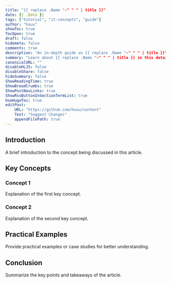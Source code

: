 ```yaml
---
title: "{{ replace .Name "-" " " | title }}"
date: {{ .Date }}
tags: ["tutorial", "it-concepts", "guide"]
author: "hxuu"
showToc: true
TocOpen: true
draft: false
hidemeta: false
comments: true
description: "An in-depth guide on {{ replace .Name "-" " " | title }}"
summary: "Learn about {{ replace .Name "-" " " | title }} in this detailed article."
canonicalURL: ""
disableHLJS: false
disableShare: false
hideSummary: false
ShowReadingTime: true
ShowBreadCrumbs: true
ShowPostNavLinks: true
ShowRssButtonInSectionTermList: true
UseHugoToc: true
editPost:
    URL: "https://github.com/hxuu/content"
    Text: "Suggest Changes"
    appendFilePath: true
---
```


## Introduction

A brief introduction to the concept being discussed in this article.

## Key Concepts

### Concept 1

Explanation of the first key concept.

### Concept 2

Explanation of the second key concept.

## Practical Examples

Provide practical examples or case studies for better understanding.

## Conclusion

Summarize the key points and takeaways of the article.

